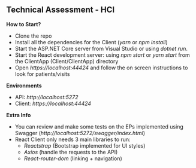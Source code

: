 ## Technical Assessment - HCI
**How to Start?**

* Clone the repo
* Install all the dependencies for the Client (_yarn_ or _npm install_)
* Start the ASP.NET Core server from Visual Studio or using _dotnet run_.
* Start the React development server: using _npm start_ or _yarn start_ from the ClientApp (Client/ClientApp) directory
* Open _https://localhost:44424_ and follow the on screen instructions to look for patients/visits

**Environments**
* API: _http://localhost:5272_
* Client: _https://localhost:44424_

**Extra Info**
* You can review and make some tests on the EPs implemented using Swagger (_http://localhost:5272/swagger/index.html_)
* React Client only needs 3 main libraries to run:
  *  _Reactstrap_ (Bootstrap implemented for UI styles)
  *  _Axios_ (handle the requests to the API)
  *  _React-router-dom_ (linking + navigation)
